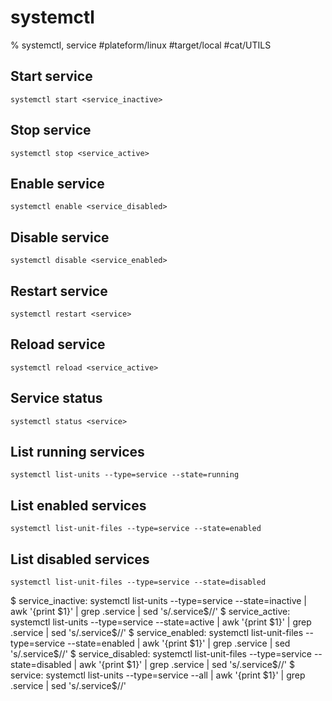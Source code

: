 # systemctl

% systemctl, service
#plateform/linux #target/local #cat/UTILS 

## Start service
```
systemctl start <service_inactive>
```

## Stop service
```
systemctl stop <service_active>
```

## Enable service
```
systemctl enable <service_disabled>
```

## Disable service
```
systemctl disable <service_enabled>
```

## Restart service
```
systemctl restart <service>
```

## Reload service
```
systemctl reload <service_active>
```

## Service status
```
systemctl status <service>
```

## List running services
```
systemctl list-units --type=service --state=running
```

## List enabled services
```
systemctl list-unit-files --type=service --state=enabled
```

## List disabled services
```
systemctl list-unit-files --type=service --state=disabled
```

$ service_inactive: systemctl list-units --type=service --state=inactive | awk '{print $1}' | grep .service | sed 's/.service$//'
$ service_active: systemctl list-units --type=service --state=active | awk '{print $1}' | grep .service | sed 's/.service$//'
$ service_enabled: systemctl list-unit-files --type=service --state=enabled | awk '{print $1}' | grep .service | sed 's/.service$//'
$ service_disabled: systemctl list-unit-files --type=service --state=disabled | awk '{print $1}' | grep .service | sed 's/.service$//'
$ service: systemctl list-units --type=service --all | awk '{print $1}' | grep .service | sed 's/.service$//'
